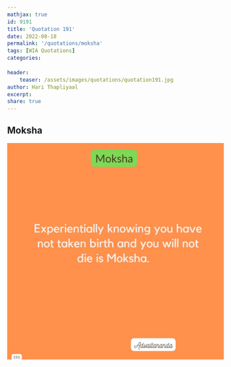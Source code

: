 ```yaml
---
mathjax: true
id: 9191
title: 'Quotation 191'
date: 2022-08-18
permalink: '/quotations/moksha'
tags: [WIA Quotations] 
categories: 

header:
    teaser: /assets/images/quotations/quotation191.jpg
author: Hari Thapliyaal 
excerpt:
share: true 
---
```


## Moksha

![Moksha](/assets/images/quotations/quotation191.jpg)
